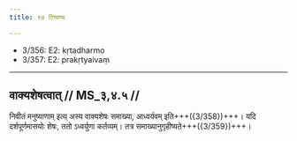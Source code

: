 ```yaml
---
title: ९७ टिप्पण्यः

---
```

- 3/356: E2: kṛtadharmo
- 3/357: E2: prakṛtyaivaṃ

____________________________________________


## वाक्यशेषत्वात् // MS_३,४.५ //

निवीतं मनुष्याणाम् इत्य् अस्य वाक्यशेषः समाख्या, आध्वर्यवम् इति+++({3/358})+++। यदि दर्शपूर्णमासयोः शेषः, ततो ऽध्वर्युणा कर्तव्यम्। तत्र समाख्यानुगृहीष्यते+++({3/359})+++।